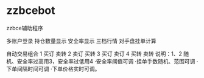 # zzbcebot
zzbce辅助程序

多账户登录
持仓数量显示
安全率显示
三档行情
对手盘挂单计算

自动交易组合
1 买订 卖转
2 卖订 买转
3 买订 卖订
4 买转 卖转
说明：1、2 随机、安全率过高用3，安全率过低用4
·安全率阈值可调
·挂单手数随机、范围可调
·下单间隔时间可调
·下单价格实时可调。